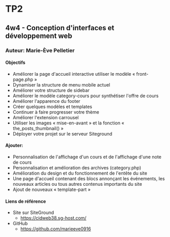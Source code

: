# TP2
## 4w4 - Conception d'interfaces et développement web
### Auteur: Marie-Ève Pelletier

#### Objectifs
- Améliorer la page d'accueil interactive utiliser le modèle « front-page.php »
- Dynamiser la structure de menu mobile actuel
- Améliorer votre structure de sidebar
- Améliorer le modèle category-cours pour synthétiser l'offre de cours
- Améliorer l'apparence du footer
- Créer quelques modèles et templates
- Continuer à faire progresser votre thème
- Améliorer l'extension carrousel
- Utiliser les images « mise-en-avant » et la fonction « the_posts_thumbnail() »
- Déployer votre projet sur le serveur Siteground

#### Ajouter:
- Personnalisation de l'affichage d'un cours et de l'affichage d'une note de cours
- Personnalisation et amélioration des archives (category.php)
- Amélioration du design et du fonctionnement de l'entête du site
- Une page d'accueil contenant des blocs annonçant les événements, les nouveaux articles ou tous autres contenus importants du site
- Ajout de nouveaux « template-part »

#### Liens de référence
- Site sur SiteGround
    - https://cidweb38.sg-host.com/
- GitHub
    - https://github.com/marieeve0916







